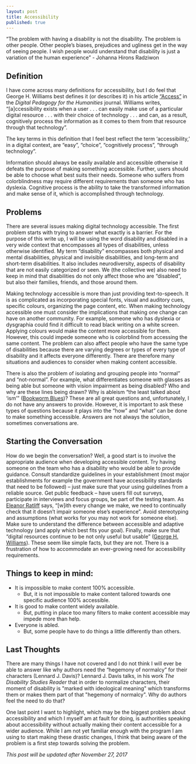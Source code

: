 ```yaml
---
layout: post
title: Accessibility
published: true
---
```


  “The problem with having a disability is not the disability. The problem is other people. Other people’s biases, prejudices and   ugliness get in the way of seeing people. I wish people would understand that disability is just a variation of the human experience” -  Johanna Hirons Radziwon

## Definition
I have come across many definitions for accessibility, but I do feel that George H. Williams best defines it (or describes it) in his article [“Access”](https://digitalpedagogy.mla.hcommons.org/keywords/access/) in the *Digital Pedagogy for the Humanities* journal. Williams writes, “[a]ccessibility exists when a user . . . can easily make use of a particular digital resource . . . with their choice of technology . . . and can, as a result, cognitively process the information as it comes to them from that resource through that technology”. 

The key terms in this definition that I feel best reflect the term ‘accessibility,’ in a digital context, are “easy”, “choice”, “cognitively process”, “through technology”. 

Information should always be easily available and accessible otherwise it defeats the purpose of making something accessible. Further, users should be able to choose what best suits their needs. Someone who suffers from colorblindness may require different requirements than someone who has dyslexia. Cognitive process is the ability to take the transformed information and make sense of it, which is accomplished through technology.   
## Problems
There are several issues making digital technology accessible. The first problem starts with trying to answer what exactly is a barrier. For the purpose of this write up, I will be using the word disability and disabled in a very wide context that encompasses all types of disabilities, unless otherwise identified.  My term “disability” encompasses both physical and mental disabilities, physical and invisible disabilities, and long-term and short-term disabilities. It also includes neurodiversity, aspects of disability that are not easily categorized or seen. We (the collective we) also need to keep in mind that disabilities do not only affect those who are “disabled”, but also their families, friends, and those around them. 

Making technology accessible is more than just providing text-to-speech. It is as complicated as incorporating special fonts, visual and auditory cues, specific colours, organizing the page content, etc. When making technology accessible one must consider the implications that making one change can have on another community. For example, someone who has dyslexia or dysgraphia could find it difficult to read black writing on a white screen. Applying colours would make the content more accessible for them. However, this could impede someone who is colorblind from accessing the same content. The problem can also affect people who have the same type of disabilities because there are varying degrees or types of every type of disability and it affects everyone differently. There are therefore many situations and audiences to consider when making content accessible. 

There is also the problem of isolating and grouping people into “normal” and “not-normal”. For example, what differentiates someone with glasses as being able but someone with vision impairment as being disabled? Who and why are these lines being drawn? Why is ableism “the least talked about ‘ism’” ([Bookworm Blues]( http://www.bookwormblues.net/2014/09/10/i-am-not-broken-the-language-of-disability/))? These are all great questions and, unfortunately, I do not have any answers to provide. However, it is important to ask these types of questions because it plays into the “how” and “what” can be done to make something accessible. Answers are not always the solution, sometimes conversations are. 

## Starting the Conversation
How do we begin the conversation? Well, a good start is to involve the appropriate audience when developing accessible content. Try having someone on the team who has a disability who would be able to provide guidance. Consult standardize guidelines in your establishment (most  major establishments for example the government have accessibility standards that need to be followed) – just make sure that your using guidelines from a reliable source. Get public feedback – have users fill out surveys, participate in interviews and focus groups, be part of the testing team. As [Eleanor Ratliff]( https://alistapart.com/article/accessibility-whack-a-mole) says, “[w]ith every change we make, we need to continually check that it doesn’t impair someone else’s experience”. Avoid stereotyping and assumptions (what works for you may not work for someone else). Make sure to understand the difference between accessible and adaptive technology (and apply which best fits your goal). Finally, make sure that “digital resources continue to be not only useful but usable” ([George H. Williams]( http://dhdebates.gc.cuny.edu/debates/text/44)). These seem like simple facts, but they are not. There is a frustration of how to accommodate an ever-growing need for accessibility requirements. 

## Things to keep in mind:
* It is impossible to make content 100% accessible.
  *	But, it is not impossible to make content tailored towards one specific audience 100% accessible.
*	It is good to make content widely available.
    * But, putting in place too many filters to make content accessible may impede more than help. 
* Everyone is abled.
  * But, some people have to do things a little differently than others.

## Last Thoughts
There are many things I have not covered and I do not think I will ever be able to answer like why authors need the “hegemony of normalcy” for their characters (Lennard J. Davis)? Lennard J. Davis talks, in his work *The Disability Studies Reader* that in order to normalize characters, their moment of disability is "marked with ideological meaning" which transforms them or makes them part of that "hegemony of normalcy". Why do authors feel the need to do that? 

One last point I want to highlight, which may be the biggest problem about accessibility and which I myself am at fault for doing, is authorities speaking about accessibility without actually making their content accessible for a wider audience. While I am not yet familiar enough with the program I am using to start making these drastic changes, I think that being aware of the problem is a first step towards solving the problem. 

*This post will be updated after November 27, 2017*
